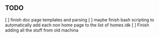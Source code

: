 ## TODO

 [ ] finish doc page templates and parsing
 [ ] maybe finish bash scripting to automatically add each non home page to the list of homes idk
 [ ] Finish adding all the stuff from old machina